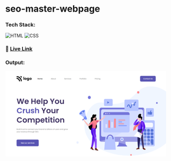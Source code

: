 # seo-master-webpage

### Tech Stack:

![HTML](https://img.shields.io/badge/HTML5-E34F26?style=for-the-badge&logo=html5&logoColor=white)
![CSS](https://img.shields.io/badge/CSS3-1572B6?style=for-the-badge&logo=css3&logoColor=white)

### :rocket: [Live Link](https://guru-404.github.io/seo-master-webpage/)

### Output:

![seo-master-output](seo-master-output.png)
